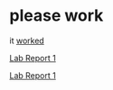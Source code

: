 # please work
it [worked](https://anhthony.github.io/cse15l-lab-reports/)

[Lab Report 1](lab-report-1-week2.html)

[Lab Report 1](https://anhthony.github.io/cse15l-lab-reports/lab-report-1-week2.html)


